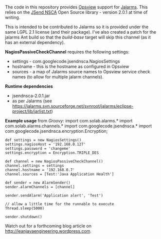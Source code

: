 The code in this repository provides [Opsview](http://www.opsview.com) support for [Jalarms](http://jalarms.sourceforge.net/).
This relies on the [JSend NSCA](http://jsendnsca.googlecode.com/) Open Source library - version 2.0.1 at time of writing.

This is intended to be contributed to Jalarms so it is provided under the same LGPL 2.1 license (and their package).
I've also created a patch for the jalarms Ant build so that the _build-base_ target will skip this channel (as it has an external dependency).

**NagiosPassiveCheckChannel** requires the following settings:

- settings - com.googlecode.jsendnsca.NagiosSettings
- hostname - this is the hostname as configured in Opsview
- sources - a map of Jalarms source names to Opsview service check names (to allow for multiple jalarm channels).

**Runtime dependencies**

- jsendnsca-2.0.1.jar
- as per Jalarms (see <https://jalarms.svn.sourceforge.net/svnroot/jalarms/eclipse-project/lib/jarlist.txt>)

**Example usage** from _Groovy_:
    import com.solab.alarms.*
    import com.solab.alarms.channels.*
    import com.googlecode.jsendnsca.*
    import com.googlecode.jsendnsca.encryption.Encryption;
    
    def settings = new NagiosSettings()
    settings.nagiosHost = '192.168.0.127'
    settings.password = 'changeme'
    settings.encryption = Encryption.TRIPLE_DES
    
    def channel = new NagiosPassiveCheckChannel()
    channel.settings = settings
    channel.hostname = '192.168.0.7'
    channel.sources = [Test:'Java Application Health']
    
    def sender = new AlarmSender()
    sender.alarmChannels = [channel]
    
    sender.sendAlarm('Application alert', 'Test')
    
    // allow a little time for the runnable to execute
    Thread.sleep(5000)
    
    sender.shutdown()


Watch out for a forthcoming blog article on <http://leanjavaengineering.wordpress.com>.
